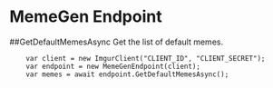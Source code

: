 # MemeGen Endpoint

##GetDefaultMemesAsync
Get the list of default memes.

		var client = new ImgurClient("CLIENT_ID", "CLIENT_SECRET");
		var endpoint = new MemeGenEndpoint(client);
		var memes = await endpoint.GetDefaultMemesAsync();

